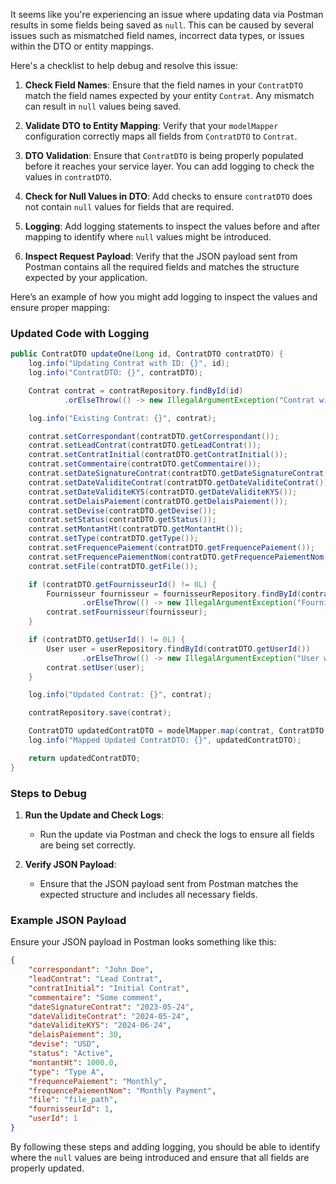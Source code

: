It seems like you're experiencing an issue where updating data via Postman results in some fields being saved as `null`. This can be caused by several issues such as mismatched field names, incorrect data types, or issues within the DTO or entity mappings.

Here's a checklist to help debug and resolve this issue:

1. **Check Field Names**:
   Ensure that the field names in your `ContratDTO` match the field names expected by your entity `Contrat`. Any mismatch can result in `null` values being saved.

2. **Validate DTO to Entity Mapping**:
   Verify that your `modelMapper` configuration correctly maps all fields from `ContratDTO` to `Contrat`.

3. **DTO Validation**:
   Ensure that `ContratDTO` is being properly populated before it reaches your service layer. You can add logging to check the values in `contratDTO`.

4. **Check for Null Values in DTO**:
   Add checks to ensure `contratDTO` does not contain `null` values for fields that are required.

5. **Logging**:
   Add logging statements to inspect the values before and after mapping to identify where `null` values might be introduced.

6. **Inspect Request Payload**:
   Verify that the JSON payload sent from Postman contains all the required fields and matches the structure expected by your application.

Here’s an example of how you might add logging to inspect the values and ensure proper mapping:

### Updated Code with Logging

```java
public ContratDTO updateOne(Long id, ContratDTO contratDTO) {
    log.info("Updating Contrat with ID: {}", id);
    log.info("ContratDTO: {}", contratDTO);

    Contrat contrat = contratRepository.findById(id)
            .orElseThrow(() -> new IllegalArgumentException("Contrat with ID " + id + " not found"));

    log.info("Existing Contrat: {}", contrat);

    contrat.setCorrespondant(contratDTO.getCorrespondant());
    contrat.setLeadContrat(contratDTO.getLeadContrat());
    contrat.setContratInitial(contratDTO.getContratInitial());
    contrat.setCommentaire(contratDTO.getCommentaire());
    contrat.setDateSignatureContrat(contratDTO.getDateSignatureContrat());
    contrat.setDateValiditeContrat(contratDTO.getDateValiditeContrat());
    contrat.setDateValiditeKYS(contratDTO.getDateValiditeKYS());
    contrat.setDelaisPaiement(contratDTO.getDelaisPaiement());
    contrat.setDevise(contratDTO.getDevise());
    contrat.setStatus(contratDTO.getStatus());
    contrat.setMontantHt(contratDTO.getMontantHt());
    contrat.setType(contratDTO.getType());
    contrat.setFrequencePaiement(contratDTO.getFrequencePaiement());
    contrat.setFrequencePaiementNom(contratDTO.getFrequencePaiementNom());
    contrat.setFile(contratDTO.getFile());

    if (contratDTO.getFournisseurId() != 0L) {
        Fournisseur fournisseur = fournisseurRepository.findById(contratDTO.getFournisseurId())
                .orElseThrow(() -> new IllegalArgumentException("Fournisseur with ID " + contratDTO.getFournisseurId() + " not found"));
        contrat.setFournisseur(fournisseur);
    }

    if (contratDTO.getUserId() != 0L) {
        User user = userRepository.findById(contratDTO.getUserId())
                .orElseThrow(() -> new IllegalArgumentException("User with ID " + contratDTO.getUserId() + " not found"));
        contrat.setUser(user);
    }

    log.info("Updated Contrat: {}", contrat);

    contratRepository.save(contrat);

    ContratDTO updatedContratDTO = modelMapper.map(contrat, ContratDTO.class);
    log.info("Mapped Updated ContratDTO: {}", updatedContratDTO);

    return updatedContratDTO;
}
```

### Steps to Debug
1. **Run the Update and Check Logs**:
   - Run the update via Postman and check the logs to ensure all fields are being set correctly.
   
2. **Verify JSON Payload**:
   - Ensure that the JSON payload sent from Postman matches the expected structure and includes all necessary fields.

### Example JSON Payload
Ensure your JSON payload in Postman looks something like this:

```json
{
    "correspondant": "John Doe",
    "leadContrat": "Lead Contrat",
    "contratInitial": "Initial Contrat",
    "commentaire": "Some comment",
    "dateSignatureContrat": "2023-05-24",
    "dateValiditeContrat": "2024-05-24",
    "dateValiditeKYS": "2024-06-24",
    "delaisPaiement": 30,
    "devise": "USD",
    "status": "Active",
    "montantHt": 1000.0,
    "type": "Type A",
    "frequencePaiement": "Monthly",
    "frequencePaiementNom": "Monthly Payment",
    "file": "file_path",
    "fournisseurId": 1,
    "userId": 1
}
```

By following these steps and adding logging, you should be able to identify where the `null` values are being introduced and ensure that all fields are properly updated.
